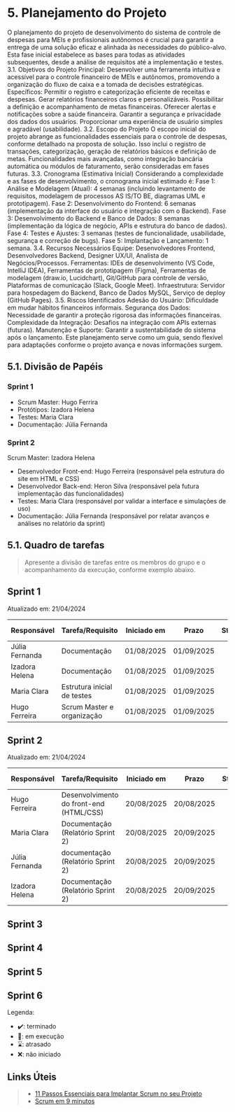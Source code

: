 # 5. Planejamento do Projeto

O planejamento do projeto de desenvolvimento do sistema de controle de despesas para MEIs e profissionais autônomos é crucial para garantir a entrega de uma solução eficaz e alinhada às necessidades do público-alvo. Esta fase inicial estabelece as bases para todas as atividades subsequentes, desde a análise de requisitos até a implementação e testes. 
3.1. Objetivos do Projeto 
Principal: Desenvolver uma ferramenta intuitiva e acessível para o controle financeiro de MEIs e autônomos, promovendo a organização do fluxo de caixa e a tomada de decisões estratégicas. 
Específicos: 
Permitir o registro e categorização eficiente de receitas e despesas. Gerar relatórios financeiros claros e personalizáveis. 
Possibilitar a definição e acompanhamento de metas financeiras. 
Oferecer alertas e notificações sobre a saúde financeira. 
Garantir a segurança e privacidade dos dados dos usuários. 
Proporcionar uma experiência de usuário simples e agradável 
(usabilidade). 
3.2. Escopo do Projeto 
O escopo inicial do projeto abrange as funcionalidades essenciais para o controle de despesas, conforme detalhado na proposta de solução. Isso inclui o registro de transações, categorização, geração de relatórios básicos e definição de metas.
Funcionalidades mais avançadas, como integração bancária automática ou módulos de faturamento, serão consideradas em fases futuras. 
3.3. Cronograma (Estimativa Inicial) 
Considerando a complexidade e as fases de desenvolvimento, o cronograma inicial estimado é: 
Fase 1: Análise e Modelagem (Atual): 4 semanas (incluindo levantamento de requisitos, modelagem de processos AS IS/TO BE, diagramas UML e prototipagem). 
Fase 2: Desenvolvimento do Frontend: 6 semanas (implementação da interface do usuário e integração com o Backend). 
Fase 3: Desenvolvimento do Backend e Banco de Dados: 8 semanas (implementação da lógica de negócio, APIs e estrutura do banco de dados). 
Fase 4: Testes e Ajustes: 3 semanas (testes de funcionalidade, usabilidade, segurança e correção de bugs). 
Fase 5: Implantação e Lançamento: 1 semana. 
3.4. Recursos Necessários 
Equipe: Desenvolvedores Frontend, Desenvolvedores Backend, Designer UX/UI, Analista de Negócios/Processos. 
Ferramentas: IDEs de desenvolvimento (VS Code, IntelliJ IDEA), Ferramentas de prototipagem (Figma), Ferramentas de modelagem (draw.io, Lucidchart), Git/GitHub para controle de versão, Plataformas de comunicação (Slack, Google Meet). 
Infraestrutura: Servidor para hospedagem do Backend, Banco de Dados MySQL, Serviço de deploy (GitHub Pages). 
3.5. Riscos Identificados 
Adesão do Usuário: Dificuldade em mudar hábitos financeiros informais. 
Segurança dos Dados: Necessidade de garantir a proteção rigorosa das informações financeiras.
Complexidade da Integração: Desafios na integração com APIs externas (futuras). 
Manutenção e Suporte: Garantir a sustentabilidade do sistema após o lançamento. 
Este planejamento serve como um guia, sendo flexível para adaptações conforme o projeto avança e novas informações surgem. 


## 5.1. Divisão de Papéis

### Sprint 1
* Scrum Master: Hugo Ferrira
* Protótipos: Izadora Helena
* Testes: Maria Clara
* Documentação: Júlia Fernanda

### Sprint 2

Scrum Master: Izadora Helena
* Desenvolvedor Front-end: Hugo Ferreira (responsável pela estrutura do site em HTML e CSS)
* Desenvolvedor Back-end: Heron Silva (responsável pela futura implementação das funcionalidades)
* Testes: Maria Clara (responsável por validar a interface e simulações de uso)
* Documentação: Júlia Fernanda (responsável por relatar avanços e análises no relatório da sprint)

## 5.1. Quadro de tarefas

> Apresente a divisão de tarefas entre os membros do grupo e o acompanhamento da execução, conforme exemplo abaixo.

## Sprint 1

Atualizado em: 21/04/2024

| Responsável   | Tarefa/Requisito | Iniciado em    | Prazo      | Status | Terminado em    |
| :----         |    :----         |      :----:    | :----:     | :----: | :----:          |
| Júlia Fernanda        | Documentação | 01/08/2025     | 01/09/2025 | ⌛    |      |
| Izadora Helena        | Documentação    | 01/08/2025     | 01/09/2025 | ⌛    |                 |
| Maria Clara        | Estrutura inicial de testes  | 01/08/2025     | 01/09/2025 | ⌛     |                 |
| Hugo Ferreira       | Scrum Master e organização  |    01/08/2025        | 01/09/2025 | ⌛    |       |

## Sprint 2

Atualizado em: 21/04/2024

| Responsável   | Tarefa/Requisito | Iniciado em    | Prazo      | Status | Terminado em    |
| :----         |    :----         |      :----:    | :----:     | :----: | :----:          |
| Hugo Ferreira        | Desenvolvimento do front-end (HTML/CSS)        | 20/08/2025     | 20/08/2025  | ✔️    | 05/01/2005      |
| Maria Clara        | Documentação (Relatório Sprint 2)    | 20/08/2025      | 20/09/2025 | 📝    |                 |
| Júlia Fernanda        | documentação (Relatório Sprint 2) | 20/08/2025      | 20/09/2025 | ⌛     |                 |
| Izadora Helena        | Documentação (Relatório Sprint 2)  |  20/08/2025     | 20/09/2025 | ⌛    |       |

## Sprint 3

## Sprint 4

## Sprint 5

## Sprint 6

Legenda:
- ✔️: terminado
- 📝: em execução
- ⌛: atrasado
- ❌: não iniciado



## Links Úteis
> - [11 Passos Essenciais para Implantar Scrum no seu Projeto](https://mindmaster.com.br/scrum-11-passos/)
> - [Scrum em 9 minutos](https://www.youtube.com/watch?v=XfvQWnRgxG0)